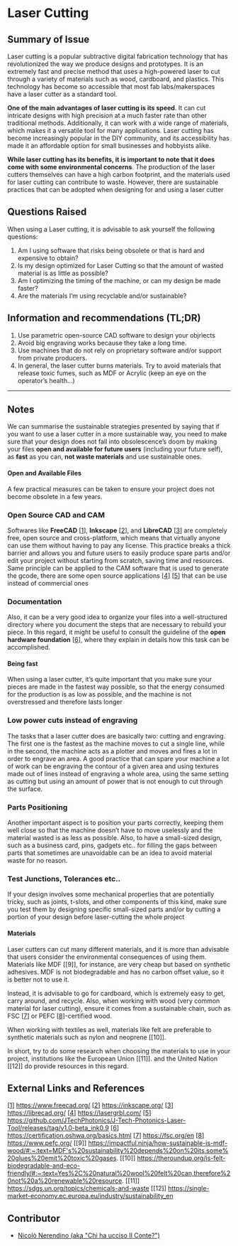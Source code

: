 <!-- Copy this template to add a new topic. Replace text in {brackets} with your content. -->
<!-- Template created for ECO_NIME wiki entries by Johnny Sullivan -->

# Laser Cutting 

<!-- replace 'Template' with short title; this will be page title when published -->

## Summary of Issue

Laser cutting is a popular subtractive digital fabrication technology that has revolutionized the way we produce designs and prototypes. It is an extremely fast and precise method that uses a high-powered laser to cut through a variety of materials such as wood, cardboard, and plastics. This technology has become so accessible that most fab labs/makerspaces have a laser cutter as a standard tool.

**One of the main advantages of laser cutting is its speed**. It can cut intricate designs with high precision at a much faster rate than other traditional methods. Additionally, it can work with a wide range of materials, which makes it a versatile tool for many applications. Laser cutting has become increasingly popular in the DIY community, and its accessibility has made it an affordable option for small businesses and hobbyists alike.

**While laser cutting has its benefits, it is important to note that it does come with some environmental concerns**. The production of the laser cutters themselves can have a high carbon footprint, and the materials used for laser cutting can contribute to waste. However, there are sustainable practices that can be adopted when designing for and using a laser cutter


## Questions Raised

When using a Laser cutting, it is advisable to ask yourself the following questions:

1. Am I using software that risks being obsolete or that is hard and expensive to obtain?
2. Is my design optimized for Laser Cutting so that the amount of wasted material is as little as possible?
3. Am I optimizing the timing of the machine, or can my design be made faster?
4. Are the materials I’m using recyclable and/or sustainable?


## Information and recommendations (TL;DR)

1. Use parametric open-source CAD software to design your objrìects
2. Avoid big engraving works because they take a long time.   
3. Use machines that do not rely on proprietary software and/or support from private producers.
4. In general, the laser cutter burns materials. Try to avoid materials that release toxic fumes, such as MDF or Acrylic (keep an eye on the operator’s health…)


----

## Notes

We can summarise the sustainable strategies presented by saying that if you want to use a laser cutter in a more sustainable way, you need to make sure that your design does not fall into obsolescence’s doom by making your files **open and available for future users** (including your future self), as **fast** as you can, **not waste materials** and use sustainable ones.

#### Open and Available Files

	
A few practical measures can be taken to ensure your project does not become obsolete in a few years.

### Open Source CAD and CAM

Softwares like **FreeCAD** [[1]], **Inkscape** [[2]], and **LibreCAD** [[3]] are completely free, open source and cross-platform, which means that virtually anyone can use them without having to pay any license. This practice breaks a thick barrier and allows you and future users to easily produce spare parts and/or edit your project without starting from scratch, saving time and resources. 
Same principle can be applied to the CAM software that is used to generate the gcode, there are some open source applications [[4]] [[5]] that can be use instead of commercial ones

### Documentation

Also, it can be a very good idea to organize your files into a well-structured directory where you document the steps that are necessary to rebuild your piece. In this regard, it might be useful to consult the guideline of the **open hardware foundation** [[6]], where they explain in details how this task can be accomplished.

#### Being fast 

When using a laser cutter, it’s quite important that you make sure your pieces are made in the fastest way possible, so that the energy consumed for the production is as low as possible, and the machine is not overstressed and therefore lasts longer

### Low power cuts instead of engraving

The tasks that a laser cutter does are basically two: cutting and engraving. The first one is the fastest as the machine moves to cut a single line, while in the second, the machine acts as a plotter and moves and fires a lot in order to engrave an area.
A good practice that can spare your machine a lot of work can be engraving the contour of a given area and using textures made out of lines instead of engraving a whole area, using the same setting as cutting but using an amount of power that is not enough to cut through the surface. 

### Parts Positioning

Another important aspect is to position your parts correctly, keeping them well close so that the machine doesn’t have to move uselessly and the material wasted is as less as possible. Also, to have a small-sized design, such as a business card, pins, gadgets etc.. for filling the gaps between parts that sometimes are unavoidable can be an idea to avoid material waste for no reason.  

### Test Junctions, Tolerances etc..

If your design involves some mechanical properties that are potentially tricky, such as joints, t-slots, and other components of this kind, make sure you test them by designing specific small-sized parts and/or by cutting a portion of your design before laser-cutting the whole project 

#### Materials

Laser cutters can cut many different materials, and it is more than advisable that users consider the environmental consequences of using them. Materials like MDF [[9]], for instance, are very cheap but based on synthetic adhesives. MDF is not biodegradable and has no carbon offset value, so it is better not to use it.

Instead, it is advisable to go for cardboard, which is extremely easy to get, carry around, and recycle. Also, when working with wood (very common material for laser cutting), ensure it comes from a sustainable chain, such as FSC [[7]] or PEFC [[8]]-certified wood. 

When working with textiles as well, materials like felt are preferable to synthetic materials such as nylon and neoprene [[10]].

In short, try to do some research when choosing the materials to use in your project, institutions like the European Union [[11]]. and the United Nation [[12]] do provide resources in this regard.


## External Links and References

[[1]] https://www.freecad.org/
[[2]] https://inkscape.org/ 
[[3]] https://librecad.org/ 
[[4]] https://lasergrbl.com/
[[5]] https://github.com/JTechPhotonics/J-Tech-Photonics-Laser-Tool/releases/tag/v1.0-beta_ink0.9
[[6]] https://certification.oshwa.org/basics.html 
[[7]] https://fsc.org/en
[[8]] https://www.pefc.org/ 
[[9]] https://impactful.ninja/how-sustainable-is-mdf-wood/#:~:text=MDF's%20sustainability%20depends%20on%20its,some%20glues%20emit%20toxic%20gases.
[[10]] https://theroundup.org/is-felt-biodegradable-and-eco-friendly/#:~:text=Yes%2C%20natural%20wool%20felt%20can,therefore%20not%20a%20renewable%20resource.
[[11]] https://sdgs.un.org/topics/chemicals-and-waste
[[12]] https://single-market-economy.ec.europa.eu/industry/sustainability_en


[.3]: https://all3dp.com/1/3d-printing-support-structures/ "All3DP Support Structures"
[.4]: https://all3dp.com/2/filament-spool-8-ways-to-safely-store-your-filament/ "All3DP Filament Storage"
[.5]: https://www.thingiverse.com/thing:190118 "Filament Dust Filter"
[.6]: https://www.filamentive.com/ "Filamentive"
[.7]: https://hackaday.com/2019/12/08/from-fail-to-wail-guitar-picks-made-from-3d-printed-waste/ "Waste Plectrums"
[.8]: https://all3dp.com/weekend-project-laser-cutting-3d-printed-trash/ "Plastic Smoothie"
[.9]: https://www.filabot.com/ "Filabot"
[.10]: https://www.instructables.com/Build-your-own-3d-printing-filament-factory-Filame/ "Filame"
[.11]: https://reprap.org/wiki/RepRapable_Recyclebot:_Open_source_3-D_printable_extruder_for_converting_plastic_to_3-D_printing_filament

[1]: https://www.filamentive.com/how-sustainable-is-pla/  
[2]: https://www.scientificamerican.com/article/environmental-impact-of-corn-based-plastics/  
[3]: https://all3dp.com/2/3d-printer-recycled-plastic-tips-for-your-waste-plastic/  
[4]: https://www.theguardian.com/environment/2008/apr/26/waste.pollution  
[5]: https://www.sciencedirect.com/science/article/pii/S0301479718310016  
[6]: https://dl.acm.org/doi/10.1145/3322276.3322320  
[7]: https://all3dp.com/2/is-pla-recyclable/  
[8]: https://www.filamentive.com/the-3d-printing-waste-problem/

## Contributor

* [Nicolò Nerendino (aka "Chi ha ucciso Il Conte?")](https://chihauccisoilconte.eu/)

